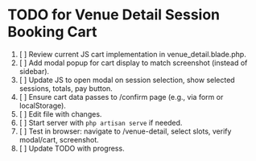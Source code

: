 # TODO for Venue Detail Session Booking Cart

1. [ ] Review current JS cart implementation in venue_detail.blade.php.
2. [ ] Add modal popup for cart display to match screenshot (instead of sidebar).
3. [ ] Update JS to open modal on session selection, show selected sessions, totals, pay button.
4. [ ] Ensure cart data passes to /confirm page (e.g., via form or localStorage).
5. [ ] Edit file with changes.
6. [ ] Start server with `php artisan serve` if needed.
7. [ ] Test in browser: navigate to /venue-detail, select slots, verify modal/cart, screenshot.
8. [ ] Update TODO with progress.

